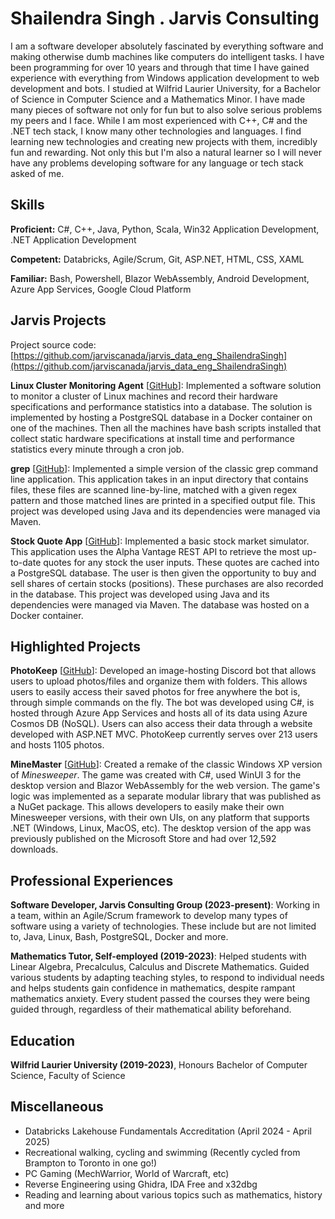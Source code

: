 # Shailendra Singh . Jarvis Consulting

I am a software developer absolutely fascinated by everything software and making otherwise dumb machines like computers do intelligent tasks. I have been programming for over 10 years and through that time I have gained experience with everything from Windows application development to web development and bots. I studied at Wilfrid Laurier University, for a Bachelor of Science in Computer Science and a Mathematics Minor. I have made many pieces of software not only for fun but to also solve serious problems my peers and I face. While I am most experienced with C++, C# and the .NET tech stack, I know many other technologies and languages. I find learning new technologies and creating new projects with them, incredibly fun and rewarding. Not only this but I'm also a natural learner so I will never have any problems developing software for any language or tech stack asked of me.

## Skills

**Proficient:** C#, C++, Java, Python, Scala, Win32 Application Development, .NET Application Development

**Competent:** Databricks, Agile/Scrum, Git, ASP.NET, HTML, CSS, XAML

**Familiar:** Bash, Powershell, Blazor WebAssembly, Android Development, Azure App Services, Google Cloud Platform

## Jarvis Projects

Project source code: [https://github.com/jarviscanada/jarvis_data_eng_ShailendraSingh](https://github.com/jarviscanada/jarvis_data_eng_ShailendraSingh)


**Linux Cluster Monitoring Agent** [[GitHub](https://github.com/jarviscanada/jarvis_data_eng_ShailendraSingh/tree/master../develop/linux_sql)]: Implemented a software solution to monitor a cluster of Linux machines and record their hardware specifications and performance statistics into a database. The solution is implemented by hosting a PostgreSQL database in a Docker container on one of the machines. Then all the machines have bash scripts installed that collect static hardware specifications at install time and performance statistics every minute through a cron job.

**grep** [[GitHub](https://github.com/jarviscanada/jarvis_data_eng_ShailendraSingh/tree/master../develop/core_java/grep)]: Implemented a simple version of the classic grep command line application. This application takes in an input directory that contains files, these files are scanned line-by-line, matched with a given regex pattern and those matched lines are printed in a specified output file. This project was developed using Java and its dependencies were managed via Maven.

**Stock Quote App** [[GitHub](https://github.com/jarviscanada/jarvis_data_eng_ShailendraSingh/tree/master../develop/core_java/jdbc)]: Implemented a basic stock market simulator. This application uses the Alpha Vantage REST API to retrieve the most up-to-date quotes for any stock the user inputs. These quotes are cached into a PostgreSQL database. The user is then given the opportunity to buy and sell shares of certain stocks (positions). These purchases are also recorded in the database. This project was developed using Java and its dependencies were managed via Maven. The database was hosted on a Docker container.


## Highlighted Projects
**PhotoKeep** [[GitHub](https://github.com/Shailosingh/Photokeep)]: Developed an image-hosting Discord bot that allows users to upload photos/files and organize them with folders. This allows users to easily access their saved photos for free anywhere the bot is, through simple commands on the fly. The bot was developed using C#, is hosted through Azure App Services and hosts all of its data using Azure Cosmos DB (NoSQL). Users can also access their data through a website developed with ASP.NET MVC. PhotoKeep currently serves over 213 users and hosts 1105 photos.

**MineMaster** [[GitHub](https://github.com/Shailosingh/MineMaster)]: Created a remake of the classic Windows XP version of *Minesweeper*. The game was created with C#, used WinUI 3 for the desktop version and Blazor WebAssembly for the web version. The game's logic was implemented as a separate modular library that was published as a NuGet package. This allows developers to easily make their own Minesweeper versions, with their own UIs, on any platform that supports .NET (Windows, Linux, MacOS, etc). The desktop version of the app was previously published on the Microsoft Store and had over 12,592 downloads.


## Professional Experiences

**Software Developer, Jarvis Consulting Group (2023-present)**: Working in a team, within an Agile/Scrum framework to develop many types of software using a variety of technologies. These include but are not limited to, Java, Linux, Bash, PostgreSQL, Docker and more.

**Mathematics Tutor, Self-employed (2019-2023)**: Helped students with Linear Algebra, Precalculus, Calculus and Discrete Mathematics. Guided various students by adapting teaching styles, to respond to individual needs and helps students gain confidence in mathematics, despite rampant mathematics anxiety. Every student passed the courses they were being guided through, regardless of their mathematical ability beforehand.


## Education
**Wilfrid Laurier University (2019-2023)**, Honours Bachelor of Computer Science, Faculty of Science


## Miscellaneous
- Databricks Lakehouse Fundamentals Accreditation (April 2024 - April 2025)
- Recreational walking, cycling and swimming (Recently cycled from Brampton to Toronto in one go!)
- PC Gaming (MechWarrior, World of Warcraft, etc)
- Reverse Engineering using Ghidra, IDA Free and x32dbg
- Reading and learning about various topics such as mathematics, history and more